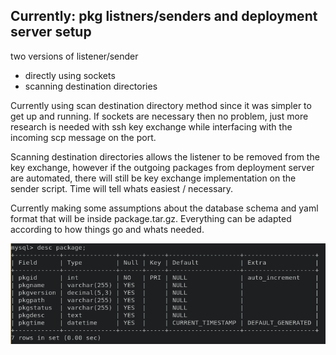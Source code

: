 ## Currently: pkg listners/senders and deployment server setup

two versions of listener/sender
* directly using sockets 
* scanning destination directories

Currently using scan destination directory method since it was simpler to get up and running. If sockets are necessary then no problem, just more research is needed with ssh key exchange while interfacing with the incoming scp message on the port. 

Scanning destination directories allows the listener to be removed from the key exchange, however if the outgoing packages from deployment server are automated, there will still be key exchange implementation on the sender script. Time will tell whats easiest / necessary.

Currently making some assumptions about the database schema and yaml format that will be inside package.tar.gz. Everything can be adapted according to how things go and whats needed.

![sampletable](img/table_sample.png)
